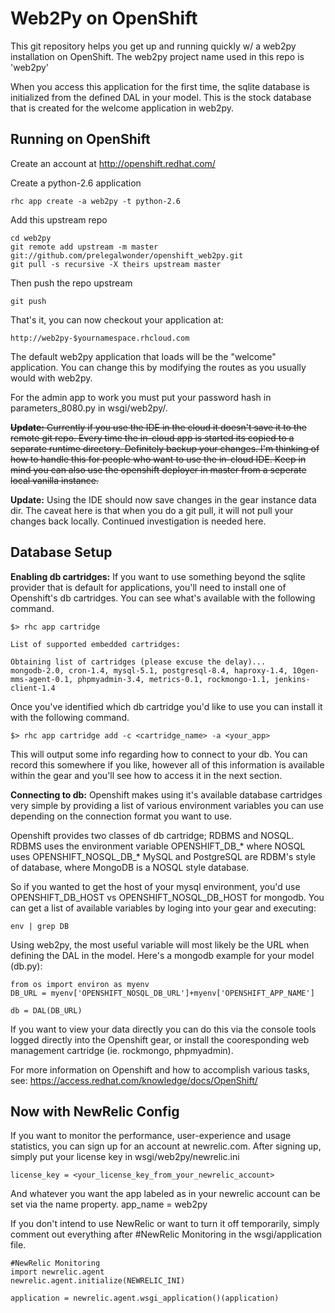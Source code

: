 Web2Py on OpenShift
===================

This git repository helps you get up and running quickly w/ a web2py installation
on OpenShift.  The web2py project name used in this repo is 'web2py'

When you access this application for the first time, the sqlite database is
initialized from the defined DAL in your model. This is the stock database that is created
for the welcome application in web2py.

Running on OpenShift
----------------------------

Create an account at http://openshift.redhat.com/

Create a python-2.6 application

    rhc app create -a web2py -t python-2.6

Add this upstream repo

    cd web2py
    git remote add upstream -m master git://github.com/prelegalwonder/openshift_web2py.git
    git pull -s recursive -X theirs upstream master
    
Then push the repo upstream

    git push

That's it, you can now checkout your application at:

    http://web2py-$yournamespace.rhcloud.com

The default web2py application that loads will be the "welcome" application. You can change this by modifying
the routes as you usually would with web2py.

For the admin app to work you must put your password hash in parameters_8080.py in wsgi/web2py/. 

~~**Update:** Currently if you use the IDE in the cloud it doesn't save it to the remote git repo. Every time the in-cloud app is started its copied to a separate runtime directory. Definitely backup your changes. I'm thinking of how to handle this for people who want to use the in-cloud IDE. Keep in mind you can also use the openshift deployer in master from a seperate local vanilla instance.~~


**Update:** Using the IDE should now save changes in the gear instance data dir. The caveat here is that when you do a git pull, it will not pull your changes back locally. Continued investigation is needed here. 

Database Setup
-----------------------------
**Enabling db cartridges:**
If you want to use something beyond the sqlite provider that is default for applications, you'll need to install one of
Openshift's db cartridges. You can see what's available with the following command.

    $> rhc app cartridge
    
    List of supported embedded cartridges:

    Obtaining list of cartridges (please excuse the delay)...
    mongodb-2.0, cron-1.4, mysql-5.1, postgresql-8.4, haproxy-1.4, 10gen-mms-agent-0.1, phpmyadmin-3.4, metrics-0.1, rockmongo-1.1, jenkins-client-1.4
    
Once you've identified which db cartridge you'd like to use you can install it with the following command.

    $> rhc app cartridge add -c <cartridge_name> -a <your_app>

This will output some info regarding how to connect to your db. You can record this somewhere if you like, however all of this
information is available within the gear and you'll see how to access it in the next section.

**Connecting to db:**
Openshift makes using it's available database cartridges very simple by providing a list of various environment variables 
you can use depending on the connection format you want to use.

Openshift provides two classes of db cartridge; RDBMS and NOSQL. RDBMS uses the environment variable OPENSHIFT_DB_* where NOSQL uses OPENSHIFT_NOSQL_DB_* 
MySQL and PostgreSQL are RDBM's style of database, where MongoDB is a NOSQL style database. 

So if you wanted to get the host of your mysql environment, you'd use OPENSHIFT_DB_HOST vs OPENSHIFT_NOSQL_DB_HOST for mongodb. You can get a list of available variables by loging into your gear and executing:

    env | grep DB

Using web2py, the most useful variable will most likely be the URL when defining the DAL in the model. Here's a mongodb example for your model (db.py):
    
    from os import environ as myenv
    DB_URL = myenv['OPENSHIFT_NOSQL_DB_URL']+myenv['OPENSHIFT_APP_NAME']

    db = DAL(DB_URL)

If you want to view your data directly you can do this via the console tools logged directly into the Openshift gear, or install the cooresponding web management cartridge (ie. rockmongo, phpmyadmin).

For more information on Openshift and how to accomplish various tasks, see: https://access.redhat.com/knowledge/docs/OpenShift/

Now with NewRelic Config
------------------------------

If you want to monitor the performance, user-experience and usage statistics, you can sign up for an account at newrelic.com.
After signing up, simply put your license key in wsgi/web2py/newrelic.ini

    license_key = <your_license_key_from_your_newrelic_account>

And whatever you want the app labeled as in your newrelic account can be set via the name property.
    app_name = web2py

If you don't intend to use NewRelic or want to turn it off temporarily, simply comment out everything after #NewRelic Monitoring 
in the wsgi/application file. 

    #NewRelic Monitoring                                                      
    import newrelic.agent              
    newrelic.agent.initialize(NEWRELIC_INI)  
                                                                                                                                                        
    application = newrelic.agent.wsgi_application()(application)

